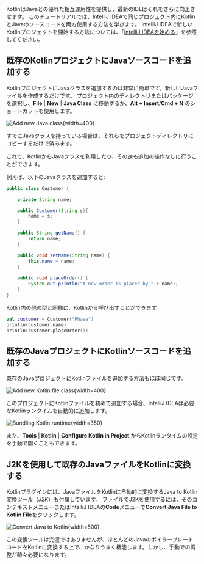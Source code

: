 [//]: # (title: 1つのプロジェクトでJavaとKotlinを混在させる – チュートリアル)

KotlinはJavaとの優れた相互運用性を提供し、最新のIDEはそれをさらに向上させます。
このチュートリアルでは、IntelliJ IDEAで同じプロジェクト内にKotlinとJavaのソースコードを両方使用する方法を学びます。
IntelliJ IDEAで新しいKotlinプロジェクトを開始する方法については、「[IntelliJ IDEAを始める](jvm-get-started.md)」を参照してください。

## 既存のKotlinプロジェクトにJavaソースコードを追加する

KotlinプロジェクトにJavaクラスを追加するのは非常に簡単です。新しいJavaファイルを作成するだけです。
プロジェクト内のディレクトリまたはパッケージを選択し、**File** | **New** | **Java Class** に移動するか、**Alt + Insert**/**Cmd + N** のショートカットを使用します。

![Add new Java class](new-java-class.png){width=400}

すでにJavaクラスを持っている場合は、それらをプロジェクトディレクトリにコピーするだけで済みます。

これで、KotlinからJavaクラスを利用したり、その逆も追加の操作なしに行うことができます。

例えば、以下のJavaクラスを追加すると:

``` java
public class Customer {

    private String name;

    public Customer(String s){
        name = s;
    }

    public String getName() {
        return name;
    }

    public void setName(String name) {
        this.name = name;
    }
    
    public void placeOrder() {
        System.out.println("A new order is placed by " + name);
    }
}
```

Kotlin内の他の型と同様に、Kotlinから呼び出すことができます。

```kotlin
val customer = Customer("Phase")
println(customer.name)
println(customer.placeOrder())
```

## 既存のJavaプロジェクトにKotlinソースコードを追加する

既存のJavaプロジェクトにKotlinファイルを追加する方法もほぼ同じです。

![Add new Kotlin file class](new-kotlin-file.png){width=400}

このプロジェクトにKotlinファイルを初めて追加する場合、IntelliJ IDEAは必要なKotlinランタイムを自動的に追加します。

![Bundling Kotlin runtime](bundling-kotlin-option.png){width=350}

また、**Tools** | **Kotlin** | **Configure Kotlin in Project** からKotlinランタイムの設定を手動で開くこともできます。

## J2Kを使用して既存のJavaファイルをKotlinに変換する

Kotlinプラグインには、JavaファイルをKotlinに自動的に変換するJava to Kotlin変換ツール（_J2K_）も付属しています。
ファイルでJ2Kを使用するには、そのコンテキストメニューまたはIntelliJ IDEAの**Code**メニューで**Convert Java File to Kotlin File**をクリックします。

![Convert Java to Kotlin](convert-java-to-kotlin.png){width=500}

この変換ツールは完璧ではありませんが、ほとんどのJavaのボイラープレートコードをKotlinに変換する上で、かなりうまく機能します。しかし、手動での調整が時々必要になります。